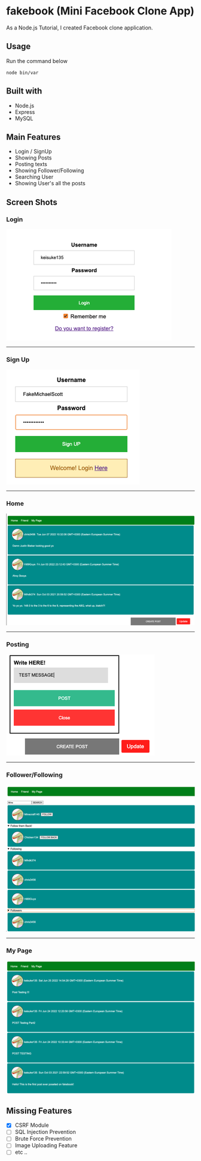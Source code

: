 # fakebook (Mini Facebook Clone App)
As a Node.js Tutorial, I created Facebook clone application.  

## Usage
Run the command below
```
node bin/var
```

## Built with
- Node.js
- Express
- MySQL

## Main Features  
- Login / SignUp 
- Showing Posts
- Posting texts
- Showing Follower/Following
- Searching User
- Showing User's all the posts

## Screen Shots
### Login
![login](Docs/pics/login.png)  
***
### Sign Up
![signup](Docs/pics/signup.png)  
***
### Home
![home](Docs/pics/home.png)  
***
### Posting
![post](Docs/pics/posting.png)  
***
### Follower/Following
![friend](Docs/pics/friend.png)  
***
### My Page
![mypage](Docs/pics/mypage.png)  


## Missing Features  
- [x] CSRF Module
- [ ] SQL Injection Prevention
- [ ] Brute Force Prevention
- [ ] Image Uploading Feature
- [ ] etc .. 
